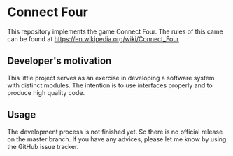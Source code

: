 # Connect Four
This repository implements the game Connect Four. The rules of this came can be found at https://en.wikipedia.org/wiki/Connect_Four

## Developer's motivation
This little project serves as an exercise in developing a software system with distinct modules. The intention is to use interfaces properly and to produce high quality code.

## Usage
The development process is not finished yet. So there is no official release on the master branch. If you have any advices, please let me know by using the GitHub issue tracker.